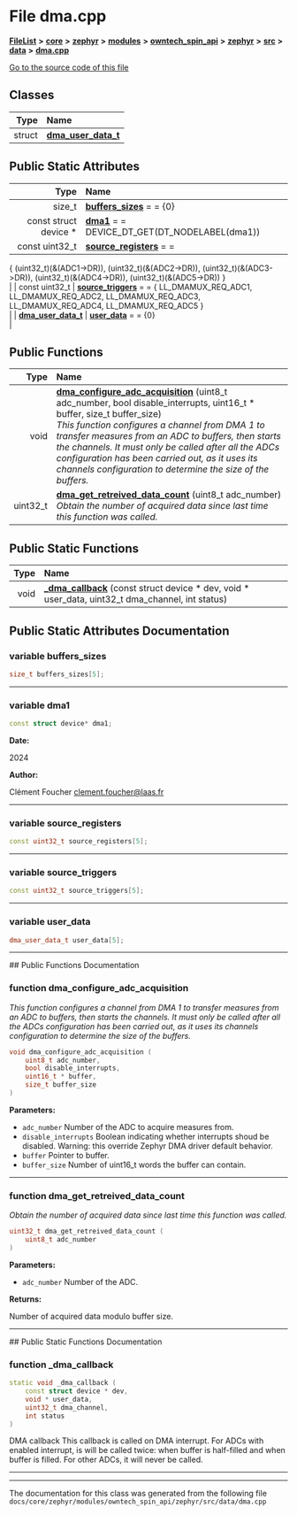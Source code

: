 

# File dma.cpp



[**FileList**](files.md) **>** [**core**](dir_771164b9325b04f1442f7a3ffa8ecb89.md) **>** [**zephyr**](dir_09002e7ce91f09aeb040dfd1861a47f4.md) **>** [**modules**](dir_6d0fb8ab814c517e7f155fb837e32f72.md) **>** [**owntech\_spin\_api**](dir_87330bcbf7fe698536ea5946c1b90585.md) **>** [**zephyr**](dir_83abe2f3de580445b50d57f614c989e1.md) **>** [**src**](dir_b0a9bfd1c37d418dc07d30cb79a776da.md) **>** [**data**](dir_5931dfac2e1245380efda5ad202dc380.md) **>** [**dma.cpp**](dma_8cpp.md)

[Go to the source code of this file](dma_8cpp_source.md)


















## Classes

| Type | Name |
| ---: | :--- |
| struct | [**dma\_user\_data\_t**](structdma__user__data__t.md) <br> |








## Public Static Attributes

| Type | Name |
| ---: | :--- |
|  size\_t | [**buffers\_sizes**](#variable-buffers_sizes)   = = {0}<br> |
|  const struct device \* | [**dma1**](#variable-dma1)   = = DEVICE\_DT\_GET(DT\_NODELABEL(dma1))<br> |
|  const uint32\_t | [**source\_registers**](#variable-source_registers)   = =
{
	(uint32\_t)(&(ADC1-&gt;DR)),
	(uint32\_t)(&(ADC2-&gt;DR)),
	(uint32\_t)(&(ADC3-&gt;DR)),
	(uint32\_t)(&(ADC4-&gt;DR)),
	(uint32\_t)(&(ADC5-&gt;DR))
}<br> |
|  const uint32\_t | [**source\_triggers**](#variable-source_triggers)   = =
{
	LL\_DMAMUX\_REQ\_ADC1,
	LL\_DMAMUX\_REQ\_ADC2,
	LL\_DMAMUX\_REQ\_ADC3,
	LL\_DMAMUX\_REQ\_ADC4,
	LL\_DMAMUX\_REQ\_ADC5
}<br> |
|  [**dma\_user\_data\_t**](structdma__user__data__t.md) | [**user\_data**](#variable-user_data)   = = {0}<br> |














## Public Functions

| Type | Name |
| ---: | :--- |
|  void | [**dma\_configure\_adc\_acquisition**](#function-dma_configure_adc_acquisition) (uint8\_t adc\_number, bool disable\_interrupts, uint16\_t \* buffer, size\_t buffer\_size) <br>_This function configures a channel from DMA 1 to transfer measures from an ADC to buffers, then starts the channels. It must only be called after all the ADCs configuration has been carried out, as it uses its channels configuration to determine the size of the buffers._  |
|  uint32\_t | [**dma\_get\_retreived\_data\_count**](#function-dma_get_retreived_data_count) (uint8\_t adc\_number) <br>_Obtain the number of acquired data since last time this function was called._  |


## Public Static Functions

| Type | Name |
| ---: | :--- |
|  void | [**\_dma\_callback**](#function-_dma_callback) (const struct device \* dev, void \* user\_data, uint32\_t dma\_channel, int status) <br> |


























## Public Static Attributes Documentation




### variable buffers\_sizes 

```C++
size_t buffers_sizes[5];
```




<hr>



### variable dma1 

```C++
const struct device* dma1;
```





**Date:**

2024




**Author:**

Clément Foucher [clement.foucher@laas.fr](mailto:clement.foucher@laas.fr) 





        

<hr>



### variable source\_registers 

```C++
const uint32_t source_registers[5];
```




<hr>



### variable source\_triggers 

```C++
const uint32_t source_triggers[5];
```




<hr>



### variable user\_data 

```C++
dma_user_data_t user_data[5];
```




<hr>
## Public Functions Documentation




### function dma\_configure\_adc\_acquisition 

_This function configures a channel from DMA 1 to transfer measures from an ADC to buffers, then starts the channels. It must only be called after all the ADCs configuration has been carried out, as it uses its channels configuration to determine the size of the buffers._ 
```C++
void dma_configure_adc_acquisition (
    uint8_t adc_number,
    bool disable_interrupts,
    uint16_t * buffer,
    size_t buffer_size
) 
```





**Parameters:**


* `adc_number` Number of the ADC to acquire measures from. 
* `disable_interrupts` Boolean indicating whether interrupts shoud be disabled. Warning: this override Zephyr DMA driver default behavior. 
* `buffer` Pointer to buffer. 
* `buffer_size` Number of uint16\_t words the buffer can contain. 




        

<hr>



### function dma\_get\_retreived\_data\_count 

_Obtain the number of acquired data since last time this function was called._ 
```C++
uint32_t dma_get_retreived_data_count (
    uint8_t adc_number
) 
```





**Parameters:**


* `adc_number` Number of the ADC.



**Returns:**

Number of acquired data modulo buffer size. 





        

<hr>
## Public Static Functions Documentation




### function \_dma\_callback 

```C++
static void _dma_callback (
    const struct device * dev,
    void * user_data,
    uint32_t dma_channel,
    int status
) 
```



DMA callback This callback is called on DMA interrupt. For ADCs with enabled interrupt, is will be called twice: when buffer is half-filled and when buffer is filled. For other ADCs, it will never be called. 


        

<hr>

------------------------------
The documentation for this class was generated from the following file `docs/core/zephyr/modules/owntech_spin_api/zephyr/src/data/dma.cpp`

